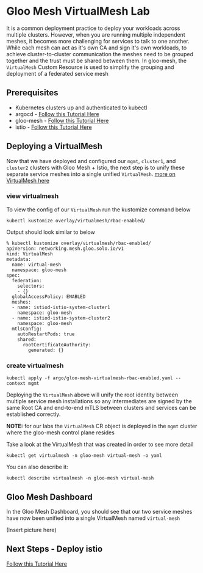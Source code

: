 # Gloo Mesh VirtualMesh Lab
It is a common deployment practice to deploy your workloads across multiple clusters. However, when you are running multiple independent meshes, it becomes more challenging for services to talk to one another. While each mesh can act as it's own CA and sign it's own workloads, to achieve cluster-to-cluster communication the meshes need to be grouped together and the trust must be shared between them. In gloo-mesh, the `VirtualMesh` Custom Resource is used to simplify the grouping and deployment of a federated service mesh

## Prerequisites
- Kubernetes clusters up and authenticated to kubectl
- argocd - [Follow this Tutorial Here](https://github.com/solo-io/gitops-library/tree/main/argocd)
- gloo-mesh - [Follow this Tutorial Here](https://github.com/solo-io/gitops-library/tree/main/gloo-mesh)
- istio - [Follow this Tutorial Here](https://github.com/solo-io/gitops-library/tree/main/istio)

## Deploying a VirtualMesh
Now that we have deployed and configured our `mgmt`, `cluster1`, and `cluster2` clusters with Gloo Mesh + Istio, the next step is to unify these separate service meshes into a single unified `VirtualMesh`. [more on VirtualMesh here](https://docs.solo.io/gloo-mesh-enterprise/latest/concepts/concepts/#virtual-meshes)

### view virtualmesh
To view the config of our `VirtualMesh` run the kustomize command below
```
kubectl kustomize overlay/virtualmesh/rbac-enabled/
```

Output should look similar to below
```
% kubectl kustomize overlay/virtualmesh/rbac-enabled/
apiVersion: networking.mesh.gloo.solo.io/v1
kind: VirtualMesh
metadata:
  name: virtual-mesh
  namespace: gloo-mesh
spec:
  federation:
    selectors:
    - {}
  globalAccessPolicy: ENABLED
  meshes:
  - name: istiod-istio-system-cluster1
    namespace: gloo-mesh
  - name: istiod-istio-system-cluster2
    namespace: gloo-mesh
  mtlsConfig:
    autoRestartPods: true
    shared:
      rootCertificateAuthority:
        generated: {}
```

### create virtualmesh
```
kubectl apply -f argo/gloo-mesh-virtualmesh-rbac-enabled.yaml --context mgmt
```
Deploying the `VirtualMesh` above will unify the root identity between multiple service mesh installations so any intermediates are signed by the same Root CA and end-to-end mTLS between clusters and services can be established correctly.

**NOTE:** for our labs the `VirtualMesh` CR object is deployed in the `mgmt` cluster where the gloo-mesh control plane resides

Take a look at the VirtualMesh that was created in order to see more detail
```
kubectl get virtualmesh -n gloo-mesh virtual-mesh -o yaml
```

You can also describe it:
```
kubectl describe virtualmesh -n gloo-mesh virtual-mesh
```

## Gloo Mesh Dashboard
In the Gloo Mesh Dashboard, you should see that our two service meshes have now been unified into a single VirtualMesh named `virtual-mesh`

(Insert picture here)

## Next Steps - Deploy istio
[Follow this Tutorial Here](https://github.com/solo-io/gitops-library/tree/main/istio)